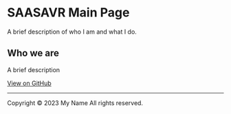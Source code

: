 # SAASAVR Main Page

A brief description of who I am and what I do.

## Who we are

A brief description 

[View on GitHub](https://github.com/)



---

Copyright © 2023 My Name
All rights reserved.

